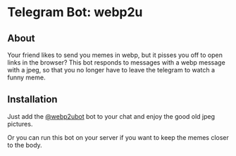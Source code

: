 
# Telegram Bot: webp2u

## About

Your friend likes to send you memes in webp, but it pisses you off to open links in the browser?
This bot responds to messages with a webp message with a jpeg, so that you no longer have to leave the telegram to watch a funny meme.

## Installation

Just add the [@webp2ubot](http://t.me/webp2u_dev_bot) bot to your chat and enjoy the good old jpeg pictures.

Or you can run this bot on your server if you want to keep the memes closer to the body.
